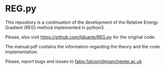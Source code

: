 # REG.py
This repository is a continuation of the development of the Relative Energy Gradient (REG) method implemented in python3.

Please, also visit https://github.com/ljduarte/REG.py for the original code.

The manual.pdf contains the information regarding the theory and the code implementation. 

Please, report bugs and issues to fabio.falcioni@manchester.ac.uk
